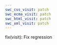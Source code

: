 ```yaml
---
swc_css_visit: patch
swc_ecma_visit: patch
swc_html_visit: patch
swc_xml_visit: patch
---
```


fix(visit): Fix regression

